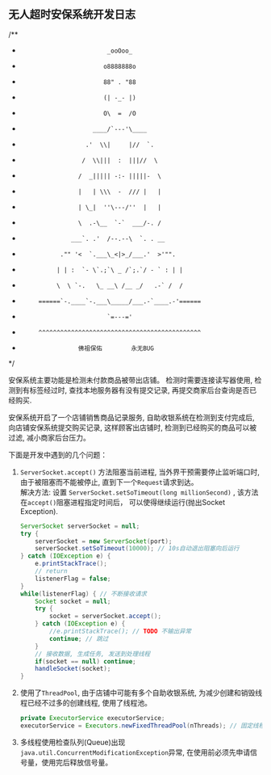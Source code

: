 
## 无人超时安保系统开发日志

/**
 *                             _ooOoo_
 *                            o8888888o
 *                            88" . "88
 *                            (| -_- |)
 *                            O\  =  /O
 *                         ____/`---'\____
 *                       .'  \\|     |//  `.
 *                      /  \\|||  :  |||//  \
 *                     /  _||||| -:- |||||-  \
 *                     |   | \\\  -  /// |   |
 *                     | \_|  ''\---/''  |   |
 *                     \  .-\__  `-`  ___/-. /
 *                   ___`. .'  /--.--\  `. . __
 *                ."" '<  `.___\_<|>_/___.'  >'"".
 *               | | :  `- \`.;`\ _ /`;.`/ - ` : | |
 *               \  \ `-.   \_ __\ /__ _/   .-` /  /
 *          ======`-.____`-.___\_____/___.-`____.-'======
 *                             `=---='
 *          ^^^^^^^^^^^^^^^^^^^^^^^^^^^^^^^^^^^^^^^^^^^^^
 *                     佛祖保佑        永无BUG
*/

安保系统主要功能是检测未付款商品被带出店铺。
检测时需要连接读写器使用, 检测到有标签经过时, 
查找本地服务器有没有提交记录, 再提交商家后台查询是否已经购买.

安保系统开启了一个店铺销售商品记录服务, 自助收银系统在检测到支付完成后,
向店铺安保系统提交购买记录, 这样顾客出店铺时, 检测到已经购买的商品可以被过滤,
减小商家后台压力。

下面是开发中遇到的几个问题：

1. `ServerSocket.accept()` 方法阻塞当前进程, 当外界干预需要停止监听端口时, 由于被阻塞而不能被停止, 
	直到下一个`Request`请求到达。</br>
	解决方法:
	设置 `ServerSocket.setSoTimeout(long millionSecond)` , 该方法在`accept()`阻塞进程指定时间后，
	可以使得继续运行(抛出Socket Exception).
	```java
	ServerSocket serverSocket = null;
	try {
		serverSocket = new ServerSocket(port);
		serverSocket.setSoTimeout(10000); // 10s自动退出阻塞向后运行
	} catch (IOException e) {
		e.printStackTrace();
		// return
		listenerFlag = false;
	}
	while(listenerFlag) { // 不断接收请求
		Socket socket = null;
		try {
			socket = serverSocket.accept();
		} catch (IOException e) {
			//e.printStackTrace(); // TODO 不输出异常
			continue; // 跳过
		}
		// 接收数据, 生成任务, 发送到处理线程
		if(socket == null) continue;
		handleSocket(socket);
	}
	```
	
2. 使用了`ThreadPool`, 由于店铺中可能有多个自助收银系统, 为减少创建和销毁线程已经不过多的创建线程, 使用了线程池。
	```java
	private ExecutorService executorService;
	executorService = Executors.newFixedThreadPool(nThreads); // 固定线程数量的线程池 maxThreadNum = coreThreadNum
	```
	
3. 多线程使用检查队列(Queue)出现`java.util.ConcurrentModificationException`异常,
	在使用前必须先申请信号量，使用完后释放信号量。

